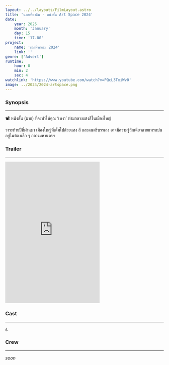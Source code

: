 ```yaml
---
layout: ../../layouts/FilmLayout.astro
title: 'นภาเที่ยงคืน - หนังสั้น Art Space 2024'
date: 
    year: 2025
    month: 'January'
    day: 15
    time: '17.00'
project: 
    name: 'เบิกฟ้าชมรม 2024'
    link: ''
genre: ['Advert']
runtime:
    hour: 0
    min: 2
    sec: 4
watchlink: 'https://www.youtube.com/watch?v=PQcL3TxiWv0'
image: ../2024/2024-artspace.png
---
```


### Synopsis
- - -
📽️ หนังสั้น (มาก) ที่จะทำให้คุณ ‘เหงา’ ท่ามกลางแสงสีในเมืองใหญ่

วาระท้ายปีที่ผ่านมา เมืองใหญ่ที่เต็มไปด้วยแสง สี และดนตรีบรรเลง อาจมีความรู้สึกเดียวดายแทรกปนอยู่ในห้องเล็ก ๆ กลางมหานครฯ

### Trailer
- - -
<iframe class="w-full aspect-2/3" height=450 src="https://www.youtube.com/embed/PQcL3TxiWv0?list=PLhT5SWGi4C86yZCQXy9bOHSKQqcqwmFgO" title="นภาเที่ยงคืน | หนังสั้น Art Space 2024" frameborder="0" allow="accelerometer; autoplay; clipboard-write; encrypted-media; gyroscope; picture-in-picture; web-share" referrerpolicy="strict-origin-when-cross-origin" allowfullscreen></iframe>

### Cast
- - -
s

### Crew
- - -
*soon*